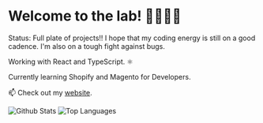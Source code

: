 # Welcome to the lab! 🧪👨🏾‍🔬

Status: 
Full plate of projects!! I hope that my coding energy is still on a good cadence. I'm also on a tough fight against bugs. 

Working with React and TypeScript. ⚛️

Currently learning Shopify and Magento for Developers.

📫 Check out my [website](https://rhaicode.netlify.com).


![Github Stats](https://github-readme-stats.vercel.app/api?username=rhaicode&count_private=true)
![Top Languages](https://github-readme-stats.vercel.app/api/top-langs/?username=rhaicode&layout=compact)

<!--
**rhaicode/rhaicode** is a ✨ _special_ ✨ repository because its `README.md` (this file) appears on your GitHub profile.

Here are some ideas to get you started:

- 🔭 I’m currently working on ...
- 🌱 I’m currently learning ...
- 👯 I’m looking to collaborate on ...
- 🤔 I’m looking for help with ...
- 💬 Ask me about ...
- 📫 How to reach me: ...
- 😄 Pronouns: ...
- ⚡ Fun fact: ...
-->
